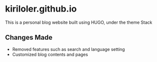 # kiriloler.github.io
This is a personal blog website built using HUGO, under the theme Stack
## Changes Made
* Removed features such as search and language setting
* Customized blog contents and pages
